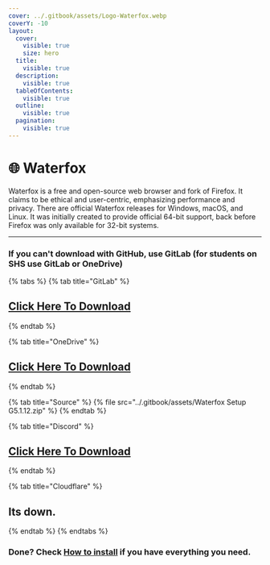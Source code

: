 ```yaml
---
cover: ../.gitbook/assets/Logo-Waterfox.webp
coverY: -10
layout:
  cover:
    visible: true
    size: hero
  title:
    visible: true
  description:
    visible: true
  tableOfContents:
    visible: true
  outline:
    visible: true
  pagination:
    visible: true
---
```


# 🌐 Waterfox

Waterfox is a free and open-source web browser and fork of Firefox. It claims to be ethical and user-centric, emphasizing performance and privacy. There are official Waterfox releases for Windows, macOS, and Linux. It was initially created to provide official 64-bit support, back before Firefox was only available for 32-bit systems.

***

### If you can't download with GitHub, use GitLab (for students on SHS use GitLab or OneDrive)

{% tabs %}
{% tab title="GitLab" %}
## [Click Here To Download](https://gitlab.com/fozalors/fountaine/-/raw/main/apps/Waterfox\_Setup\_G5.1.12.zip)
{% endtab %}

{% tab title="OneDrive" %}
## [Click Here To Download](https://1drv.ms/u/s!AkX2q12uku0fgfB0hipfjh9EH8Jeyw?e=FXWbx9)
{% endtab %}

{% tab title="Source" %}
{% file src="../.gitbook/assets/Waterfox Setup G5.1.12.zip" %}
{% endtab %}

{% tab title="Discord" %}
## [Click Here To Download](https://cdn.discordapp.com/attachments/1113994556787146843/1150949765538914324/Waterfox\_Setup\_G5.1.12.zip)
{% endtab %}

{% tab title="Cloudflare" %}
## Its down.
{% endtab %}
{% endtabs %}

### Done? Check [How to install](../how-to-install/) if you have everything you need.
